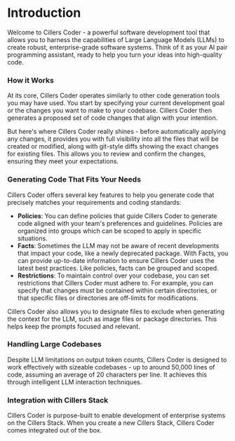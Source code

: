 # Introduction

Welcome to Cillers Coder - a powerful software development tool that allows you to harness the capabilities of Large Language Models (LLMs) to create robust, enterprise-grade software systems. Think of it as your AI pair programming assistant, ready to help you turn your ideas into high-quality code.

### How it Works

At its core, Cillers Coder operates similarly to other code generation tools you may have used. You start by specifying your current development goal or the changes you want to make to your codebase. Cillers Coder then generates a proposed set of code changes that align with your intention.

But here's where Cillers Coder really shines - before automatically applying any changes, it provides you with full visibility into all the files that will be created or modified, along with git-style diffs showing the exact changes for existing files. This allows you to review and confirm the changes, ensuring they meet your expectations.

### Generating Code That Fits Your Needs

Cillers Coder offers several key features to help you generate code that precisely matches your requirements and coding standards:

* **Policies**: You can define policies that guide Cillers Coder to generate code aligned with your team's preferences and guidelines. Policies are organized into groups which can be scoped to apply in specific situations.
* **Facts**: Sometimes the LLM may not be aware of recent developments that impact your code, like a newly deprecated package. With Facts, you can provide up-to-date information to ensure Cillers Coder uses the latest best practices. Like policies, facts can be grouped and scoped.
* **Restrictions**: To maintain control over your codebase, you can set restrictions that Cillers Coder must adhere to. For example, you can specify that changes must be contained within certain directories, or that specific files or directories are off-limits for modifications.

Cillers Coder also allows you to designate files to exclude when generating the context for the LLM, such as image files or package directories. This helps keep the prompts focused and relevant.

### Handling Large Codebases

Despite LLM limitations on output token counts, Cillers Coder is designed to work effectively with sizeable codebases - up to around 50,000 lines of code, assuming an average of 20 characters per line. It achieves this through intelligent LLM interaction techniques.

### Integration with Cillers Stack

Cillers Coder is purpose-built to enable development of enterprise systems on the Cillers Stack. When you create a new Cillers Stack, Cillers Coder comes integrated out of the box.

